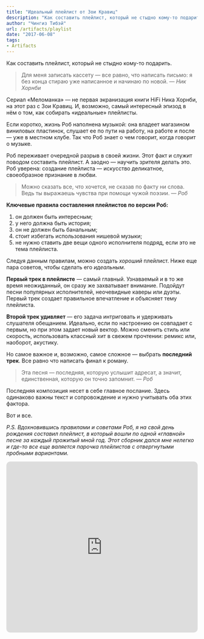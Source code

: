 ```yaml
---
title: "Идеальный плейлист от Зои Кравиц"
description: "Как составить плейлист, который не стыдно кому-то подарить."
author: "Чингиз Тибэй"
url: /artifacts/playlist
date: "2017-06-08"
tags: 
- Artifacts
---
```


Как составить плейлист, который не стыдно кому-то подарить.

> Для меня записать кассету — все равно, что написать письмо: я без конца стираю уже написанное и начинаю по новой. — *Ник Хорнби*

Сериал «Меломанка» — не первая экранизация книги HiFi Ника Хорнби, на этот раз с Зои Кравиц. И, возможно, самый интересный эпизод в нём о том, как собирать «идеальные» плейлисты.

Если коротко, жизнь Роб наполнена музыкой: она владеет магазином виниловых пластинок, слушает ее по пути на работу, на работе и после — уже в местном клубе. Так что Роб знает о чем говорит, когда говорит о музыке.

Роб переживает очередной разрыв в своей жизни. Этот факт и служит поводом составить плейлист. А заодно — научить зрителя делать это. Роб уверена: создание плейлиста — искусство деликатное, своеобразное признание в любви.


> Можно сказать все, что хочется, не сказав по факту ни слова. Ведь ты выражаешь чувства при помощи чужой поэзии. — *Роб*

**Ключевые правила составления плейлистов по версии Роб:**

1. он должен быть интересным;
2. у него должна быть история;
3. он не должен быть банальным;
4. стоит избегать использования нишевой музыки;
5. не нужно ставить две вещи одного исполнителя подряд, если это не тема плейлиста.

Следуя данным правилам, можно создать *хороший* плейлист. Ниже еще пара советов, чтобы сделать его *идеальным*.

**Первый трек в плейлисте** — самый главный. Узнаваемый и в то же время неожиданный, он сразу же захватывает внимание. Подойдут песни популярных исполнителей, неочевидные каверы или дуэты. Первый трек создает правильное впечатление и объясняет тему плейлиста.

**Второй трек удивляет** — его задача интриговать и удерживать слушателя обещанием. Идеально, если по настроению он совпадает с первым, но при этом задает новый вектор. Можно сменить стиль или скорость, использовать классный хит в свежем прочтении: ремикс или, наоборот, акустику.

Но самое важное и, возможно, самое сложное — выбрать **последний трек**. Все равно что написать финал к роману.


> Эта песня — последняя, которую услышит адресат, а значит, единственная, которую он точно запомнит. *— Роб*

Последняя композиция несет в себе главное послание. Здесь одинаково важны текст и сопровождение и нужно учитывать оба этих фактора.

Вот и все.

*P.S. Вдохновившись правилами и советами Роб, я на свой день рождения составил плейлист, в который вошли по одной «главной» песне за каждый прожитый мной год. Этот сборник дался мне нелегко и где-то все еще валяется парочка плейлистов с отвергнутыми пробными вариантами.*

<iframe allow="autoplay *; encrypted-media *; fullscreen *; clipboard-write" frameborder="0" height="450" style="width:100%;max-width:660px;overflow:hidden;border-radius:10px;" sandbox="allow-forms allow-popups allow-same-origin allow-scripts allow-storage-access-by-user-activation allow-top-navigation-by-user-activation" src="https://embed.music.apple.com/kz/playlist/quintessence-19/pl.u-qxylK05C0gvjdk?theme=light"></iframe>